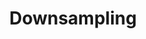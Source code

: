 ---
title: "Downsampling"

categories: ['']

tags: ['Downsampling']

arabic: ['الاختزال']

publishers: ['معجم مصطلحات التعلم الآلي والتعلم العميق وعلم البيانات']

types: "word"

slug: ""
---